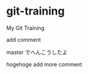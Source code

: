 git-training
============

My Git Training

add comment

master でへんこうしたよ

hogehoge
add more comment

